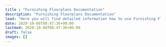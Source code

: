 ```yaml
---
title : "Furnishing Floorplans Documentation"
description: "Furnishing Floorplans Documentation"
lead: "Here you will find detailed information how to use Furnishing Floorplans product."
date: 2020-10-06T08:47:36+00:00
lastmod: 2020-10-06T08:47:36+00:00
draft: false
images: []
---
```


